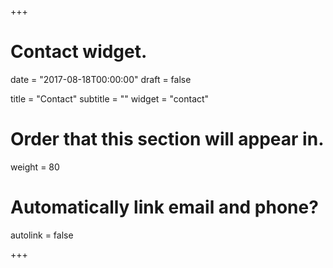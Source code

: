 +++
# Contact widget.

date = "2017-08-18T00:00:00"
draft = false

title = "Contact"
subtitle = ""
widget = "contact"

# Order that this section will appear in.
weight = 80

# Automatically link email and phone?
autolink = false

+++


